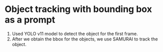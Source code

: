 # Object tracking with bounding box as a prompt

1. Used YOLO v11 model to detect the object for the first frame.
2. After we obtain the bbox for the objects, we use SAMURAI to track the object.
